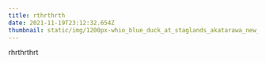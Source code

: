 ```yaml
---
title: rthrthrth
date: 2021-11-19T23:12:32.654Z
thumbnail: static/img/1200px-whio_blue_duck_at_staglands_akatarawa_new_zealand.jpg
---
```

rhrthrthrt